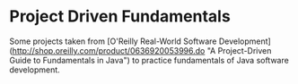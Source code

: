 # Project Driven Fundamentals

Some projects taken from [O'Reilly Real-World Software Development]
(http://shop.oreilly.com/product/0636920053996.do "A Project-Driven Guide to Fundamentals in Java") 
to practice fundamentals of Java software development.